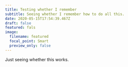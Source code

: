 ```yaml
---
title: Testing whether I remember
subtitle: Seeing whether I remember how to do all this.
date: 2020-05-15T17:54:39.467Z
draft: false
featured: fals
image:
  filename: featured
  focal_point: Smart
  preview_only: false
---
```

Just seeing whether this works.

